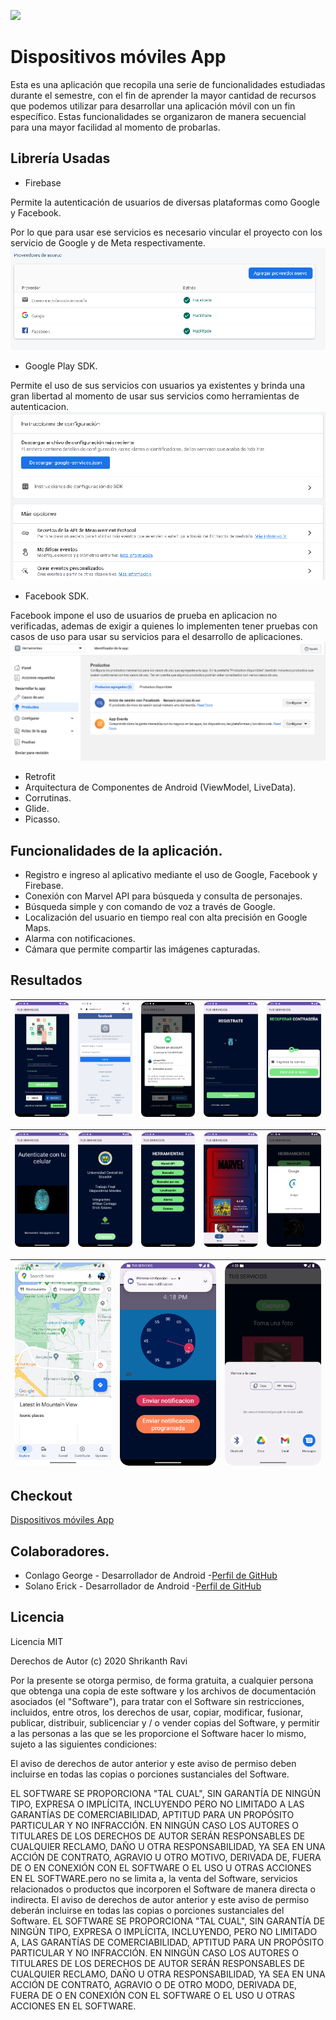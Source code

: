 ![](https://encrypted-tbn0.gstatic.com/images?q=tbn:ANd9GcQxggb8JadPYyGNwx5oz4Ju5NFfl1SGJHhG13SfFdoPhKMGm0CpV9K3SinlfLPGHQ3TZg&usqp=CAU)
# Dispositivos móviles App
Esta es una aplicación que recopila una serie de funcionalidades estudiadas durante el semestre, con el fin de aprender la mayor cantidad de recursos que podemos utilizar para desarrollar una aplicación móvil con un fin específico. Estas funcionalidades se organizaron de manera secuencial para una mayor facilidad al momento de probarlas.
## Librería Usadas
- Firebase
  
Permite la autenticación de usuarios de diversas plataformas como Google y Facebook.

Por lo que para usar ese servicios es necesario vincular el proyecto con los servicio de Google y de Meta respectivamente.
  ![](https://github.com/GeoWillC/Dispositivos_moviles_proyecto_gc_es/blob/main/resultados/proveedor.PNG)
- Google Play SDK.

Permite el uso de sus servicios con usuarios ya existentes y brinda una gran libertad al momento de usar sus servicios como herramientas de autenticacion.
 ![](https://github.com/GeoWillC/Dispositivos_moviles_proyecto_gc_es/blob/main/resultados/Google%20developer.PNG)
- Facebook SDK.

Facebook impone el uso de usuarios de prueba en aplicacion no verificadas, ademas de exigir a quienes lo implementen tener pruebas con casos de uso para usar su servicios para el desarrollo de aplicaciones.
 ![](https://github.com/GeoWillC/Dispositivos_moviles_proyecto_gc_es/blob/main/resultados/Meta%20Developer.png)
- Retrofit
- Arquitectura de Componentes de Android (ViewModel, LiveData).
- Corrutinas.
- Glide.
- Picasso.

## Funcionalidades de la aplicación.
- Registro e ingreso al aplicativo mediante el uso de Google, Facebook y Firebase.
- Conexión con Marvel API para búsqueda y consulta de personajes.
- Búsqueda simple y con comando de voz a través de Google.
- Localización del usuario en tiempo real con alta precisión en Google Maps. 
- Alarma con notificaciones. 
- Cámara que permite compartir las imágenes capturadas.


## Resultados
|![](resultados/main.png)|![](resultados/log_in_facebook.png)|![](resultados/logi_in_google.png)|![](resultados/registro.png) |![](resultados/recuperar.png)|
|----------|:-------------:|:-------------:|:-------------:|:-------------:|

|![](resultados/biometric.png)|![](resultados/Caratula.png)|![](resultados/herramientas.png)|![](https://github.com/GeoWillC/Dispositivos_moviles_proyecto_gc_es/blob/main/resultados/Marvel%20Api.png)|![](resultados/busqueda.png) |
|----------|:-------------:|:-------------:|:-------------:|:-------------:|

|![](resultados/location.png)|![](resultados/notification.png)|![](resultados/camara.png)|
|----------|:-------------:|:-------------:|



## Checkout
[Dispositivos móviles App](https://github.com/GeoWillC/Dispositivos_moviles_proyecto_gc_es)

## Colaboradores.
- Conlago George - Desarrollador de Android -[Perfil de GitHub](https://github.com/GeoWillC)
- Solano Erick - Desarrollador de Android -[Perfil de GitHub](https://github.com/easolano98)

## Licencia

Licencia MIT

Derechos de Autor (c) 2020 Shrikanth Ravi

Por la presente se otorga permiso, de forma gratuita, a cualquier persona que obtenga una copia de este software y los archivos de documentación asociados (el "Software"), para tratar con el Software sin restricciones, incluidos, entre otros, los derechos de usar, copiar, modificar, fusionar, publicar, distribuir, sublicenciar y / o vender copias del Software, y permitir a las personas a las que se les proporcione el Software hacer lo mismo, sujeto a las siguientes condiciones:

El aviso de derechos de autor anterior y este aviso de permiso deben incluirse en todas las copias o porciones sustanciales del Software.

EL SOFTWARE SE PROPORCIONA "TAL CUAL", SIN GARANTÍA DE NINGÚN TIPO, EXPRESA O IMPLÍCITA, INCLUYENDO PERO NO LIMITADO A LAS GARANTÍAS DE COMERCIABILIDAD, APTITUD PARA UN PROPÓSITO PARTICULAR Y NO INFRACCIÓN. EN NINGÚN CASO LOS AUTORES O TITULARES DE LOS DERECHOS DE AUTOR SERÁN RESPONSABLES DE CUALQUIER RECLAMO, DAÑO U OTRA RESPONSABILIDAD, YA SEA EN UNA ACCIÓN DE CONTRATO, AGRAVIO U OTRO MOTIVO, DERIVADA DE, FUERA DE O EN CONEXIÓN CON EL SOFTWARE O EL USO U OTRAS ACCIONES EN EL SOFTWARE.pero no se limita a, la venta del Software, servicios relacionados o productos que incorporen el Software de manera directa o indirecta.
El aviso de derechos de autor anterior y este aviso de permiso deberán incluirse en todas las copias o porciones sustanciales del Software.
EL SOFTWARE SE PROPORCIONA "TAL CUAL", SIN GARANTÍA DE NINGÚN TIPO, EXPRESA O IMPLÍCITA, INCLUYENDO, PERO NO LIMITADO A, LAS GARANTÍAS DE COMERCIABILIDAD, APTITUD PARA UN PROPÓSITO PARTICULAR Y NO INFRACCIÓN. EN NINGÚN CASO LOS AUTORES O TITULARES DE LOS DERECHOS DE AUTOR SERÁN RESPONSABLES DE CUALQUIER RECLAMO, DAÑO U OTRA RESPONSABILIDAD, YA SEA EN UNA ACCIÓN DE CONTRATO, AGRAVIO O DE OTRO MODO, DERIVADA DE, FUERA DE O EN CONEXIÓN CON EL SOFTWARE O EL USO U OTRAS ACCIONES EN EL SOFTWARE.

